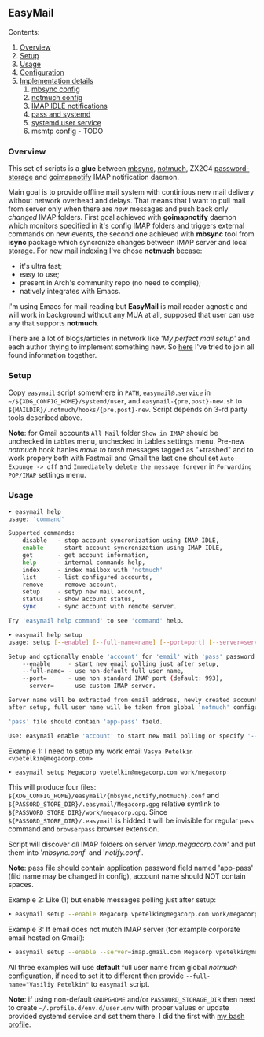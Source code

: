 ## EasyMail

Contents:
1. [Overview](#overview)
1. [Setup](#setup)
1. [Usage](#usage)
1. [Configuration](#configuration)
1. [Implementation details](#imaplementation-details)
   1. [mbsync config](#mbsync)
   1. [notmuch config](#notmuch-config)
   1. [IMAP IDLE notifications](#imap-idle-notifications)
   1. [pass and systemd](#pass-and-systemd)
   1. [systemd user service](#systemd-user-service)
   1. msmtp config - TODO

### Overview
This set of scripts is a **glue** between [mbsync](http://isync.sourceforge.net/), [notmuch](https://notmuchmail.org),
ZX2C4 [password-storage](https://www.passwordstore.org) and [goimapnotify](https://gitlab.com/shackra/goimapnotify) IMAP
notification daemon.

Main goal is to provide offline mail system with continious new mail delivery without network overhead and delays. That
means that I want to pull mail from server only when there are _new_ messages and push back only _changed_ IMAP
folders. First goal achieved with **goimapnotify** daemon which monitors specified in it's config IMAP folders and
triggers external commands on new events, the second one achieved with **mbsync** tool from **isync** package which
syncronize changes between IMAP server and local storage. For new mail indexing I've chose **notmuch** becase:
* it's ultra fast;
* easy to use;
* present in Arch's community repo (no need to compile);
* natively integrates with Emacs.

I'm using Emacs for mail reading but **EasyMail** is mail reader agnostic and will work in background without any MUA at
all, supposed that user can use any that supports **notmuch**.

There are a lot of blogs/articles in network like _'My perfect mail setup'_ and each author thying to implement
something new. So [here](https://github.com/vsemyonoff/easymail) I've tried to join all found information together.

### Setup
Copy ```easymail``` script somewhere in ```PATH```, ```easymail@.service``` in ```~/${XDG_CONFIG_HOME}/systemd/user```,
and ```easymail-{pre,post}-new.sh``` to ```${MAILDIR}/.notmuch/hooks/{pre,post}-new```. Script depends on 3-rd party
tools described above.

**Note**: for Gmail accounts ```All Mail``` folder ```Show in IMAP``` should be unchecked in ```Lables``` menu, unchecked in
Lables settings menu. Pre-new _notmuch_ hook hanles _move to trash_ messages tagged as "+trashed" and to work propery
both with Fastmail and Gmail the last one shoul set ```Auto-Expunge -> off``` and ```Immediately delete the message forever```
in ```Forwarding POP/IMAP``` settings menu.

### Usage
```bash
➤ easymail help
usage: 'command'

Supported commands:
    disable   - stop account syncronization using IMAP IDLE,
    enable    - start account syncronization using IMAP IDLE,
    get       - get account information,
    help      - internal commands help,
    index     - index mailbox with 'notmuch'
    list      - list configured accounts,
    remove    - remove account,
    setup     - setyp new mail account,
    status    - show account status,
    sync      - sync account with remote server.

Try 'easymail help command' to see 'command' help.

➤ easymail help setup
usage: setup [--enable] [--full-name=name] [--port=port] [--server=server] 'account' 'email' 'pass'

Setup and optionally enable 'account' for 'email' with 'pass' password.
    --enable     - start new email polling just after setup,
    --full-name= - use non-default full user name,
    --port=      - use non standard IMAP port (default: 993),
    --server=    - use custom IMAP server.

Server name will be extracted from email address, newly created account will be disabled
after setup, full user name will be taken from global 'notmuch' configuration.

'pass' file should contain 'app-pass' field.

Use: easymail enable 'account' to start new mail polling or specify '--enable' above.

```

Example 1: I need to setup my work email ```Vasya Petelkin <vpetelkin@megacorp.com>```
```bash
➤ easymail setup Megacorp vpetelkin@megacorp.com work/megacorp
```

This will produce four files: ```${XDG_CONFIG_HOME}/easymail/{mbsync,notify,notmuch}.conf```
and ```${PASSORD_STORE_DIR}/.easymail/Megacorp.gpg``` relative symlink to ```${PASSWORD_STORE_DIR}/work/megacorp.gpg```.
Since ```${PASSORD_STORE_DIR}/.easymail``` is hidded it will be invisible for regular ```pass``` command
and ```browserpass``` browser extension.

Script will discover _all_ IMAP folders on server '_imap.megacorp.com_' and put them into '_mbsync.conf_' and
'_notify.conf_'.

**Note**: pass file should contain application password field named 'app-pass' (fild name may be changed in config),
account name should NOT contain spaces.


Example 2: Like (1) but enable messages polling just after setup:
```bash
➤ easymail setup --enable Megacorp vpetelkin@megacorp.com work/megacorp
```

Example 3: If email does not mutch IMAP server (for example corporate email hosted on Gmail):
```bash
➤ easymail setup --enable --server=imap.gmail.com Megacorp vpetelkin@megacorp.com work/megacorp
```

All three examples will use **default** full user name from global _notmuch_ configuration, if need to set it to
different then provide ```--full-name="Vasiliy Petelkin"``` to ```easymail``` script.

**Note**: if using non-default ```GNUPGHOME``` and/or ```PASSWORD_STORAGE_DIR``` then need to
create  ```~/.profile.d/env.d/user.env``` with proper values or update provided systemd service and set them there.
I did the first with [my bash profile](https://github.com/vsemyonoff/dotfiles/blob/master/.profile).
